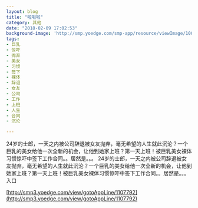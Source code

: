 ```yaml
---
layout: blog
title: "啦啦啦"
category: 其他
date: "2018-02-09 17:02:53"
background-image: 'http://smp.yoedge.com/smp-app/resource/viewImage/1001398appline.png'
tags:
- 巨乳
- 惊吓
- 抛弃
- 美女
- 习惯
- 签下
- 裸体
- 辞退
- 女友
- 公司
- 工作
- 上班
- 人生
- 合同
- 沉沦

---
```

24岁的士郎，一天之内被公司辞退被女友抛弃，毫无希望的人生就此沉沦？一个巨乳的美女给他一次全新的机会，让他到她家上班？第一天上班！被巨乳美女裸体习惯惊吓中签下工作合同。。居然是。。。
24岁的士郎，一天之内被公司辞退被女友抛弃，毫无希望的人生就此沉沦？一个巨乳的美女给他一次全新的机会，让他到她家上班？第一天上班！被巨乳美女裸体习惯惊吓中签下工作合同。。居然是。。。
入口

[http://smp3.yoedge.com/view/gotoAppLine/1107792](http://smp3.yoedge.com/view/gotoAppLine/1107792)

        
